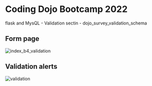 # Coding Dojo Bootcamp 2022
flask and MysQL - Validation sectin - dojo_survey_validation_schema

## Form page

![index_b4_validation](https://user-images.githubusercontent.com/99504059/178088662-f8bd29ac-27bf-43f6-ba76-4c75bd9d0b3b.png)

## Validation alerts

![validation](https://user-images.githubusercontent.com/99504059/178088684-1f21fc27-b5e3-4b2d-af84-f8e7478c29ad.png)
